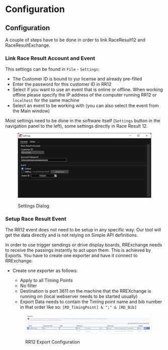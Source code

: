 # Configuration

## Configuration <a href="#configuration" id="configuration"></a>

A couple of steps have to be done in order to link RaceResult12 and RaceResultExchange.

### Link Race Result Account and Event <a href="#link-race-result-account-and-event" id="link-race-result-account-and-event"></a>

This settings can be found in `File` - `Settings`:

* The Customer ID is bound to yur license and already pre-filled
* Enter the password for this customer ID in RR12
* Select if you want to use an event that is online or offline. When working offline please specify the IP address of the computer running RR12 or `localhost` for the same machine
* Select an event to be working with (you can also select the event from the Main window)

Most settings need to be done in the software itself (`Settings` button in the navigation panel to the left), some settings directly in Race Result 12.

<figure><img src="../.gitbook/assets/configuration_linkrr.png" alt=""><figcaption><p>Settings Dialog</p></figcaption></figure>

### Setup Race Result Event <a href="#setup-race-result-event" id="setup-race-result-event"></a>

The RR12 event does not need to be setup in any specific way. Our tool will get the data directly and is not relying on Simple API definitions.

In order to use trigger sendings or drive display boards, RRExchange needs to receive the passings instantly to act upon them. This is achieved by Exports. You have to create one exporter and have it connect to RRExchange:

*   Create one exporter as follows:

    * Apply to all Timing Points
    * No filter
    * Destination is port 3611 on the machine that the RREXchange is running on (local webserver needs to be started usually)
    * Export Data needs to contain the Timing point name and bib number in that order like so: `[RD_TimingPoint] & ";" & [RD_Bib]`



    <figure><img src="../.gitbook/assets/rrexporter.png" alt=""><figcaption><p>RR12 Export Configuration</p></figcaption></figure>
